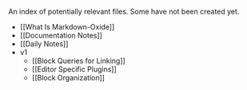 An index of potentially relevant files. Some have not been created yet. 

- [[What Is Markdown-Oxide]]
- [[Documentation Notes]]
- [[Daily Notes]]
- v1
    * [[Block Queries for Linking]]
    * [[Editor Specific Plugins]]
    * [[Block Organization]]

